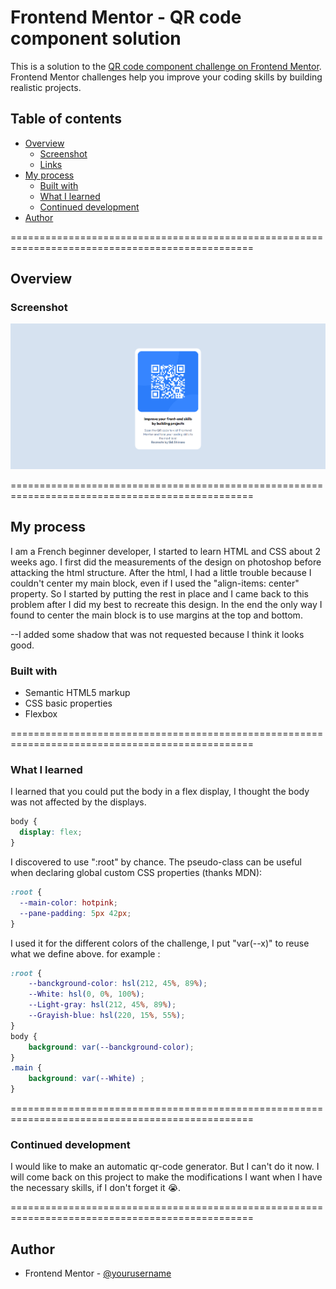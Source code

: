 # Frontend Mentor - QR code component solution

This is a solution to the [QR code component challenge on Frontend Mentor](https://www.frontendmentor.io/challenges/qr-code-component-iux_sIO_H). Frontend Mentor challenges help you improve your coding skills by building realistic projects. 

## Table of contents

- [Overview](#overview)
  - [Screenshot](#screenshot)
  - [Links](#links)
- [My process](#my-process)
  - [Built with](#built-with)
  - [What I learned](#what-i-learned)
  - [Continued development](#continued-development)
- [Author](#author)

================================================================================================

## Overview

### Screenshot

![the solution screenshot](/screenshot.jpg)

================================================================================================

## My process

I am a French beginner developer, I started to learn HTML and CSS about 2 weeks ago. 
I first did the measurements of the design on photoshop before attacking the html structure. 
After the html, I had a little trouble because I couldn't center my main block, even if I used the "align-items: center" property. 
So I started by putting the rest in place and I came back to this problem after I did my best to recreate this design. 
In the end the only way I found to center the main block is to use margins at the top and bottom. 

--I added some shadow that was not requested because I think it looks good. 

### Built with

- Semantic HTML5 markup
- CSS basic properties
- Flexbox

================================================================================================

### What I learned

I learned that you could put the body in a flex display, I thought the body was not affected by the displays. 

```css
body {
  display: flex;
}
```
I discovered to use ":root" by chance. The pseudo-class
can be useful when declaring global custom CSS properties (thanks MDN): 
```css
:root {
  --main-color: hotpink;
  --pane-padding: 5px 42px;
}
```
I used it for the different colors of the challenge, I put "var(--x)" to reuse what we define above. 
for example : 
```css
:root {
    --banckground-color: hsl(212, 45%, 89%);
    --White: hsl(0, 0%, 100%);
    --Light-gray: hsl(212, 45%, 89%);
    --Grayish-blue: hsl(220, 15%, 55%);
}
body {
    background: var(--banckground-color);
}
.main {
    background: var(--White) ;
}
```
================================================================================================

### Continued development

I would like to make an automatic qr-code generator. But I can't do it now.
I will come back on this project to make the modifications I want when I have the necessary skills, if I don't forget it 😭.

================================================================================================

## Author

- Frontend Mentor - [@yourusername](https://www.frontendmentor.io/profile/sid-shinseo)
